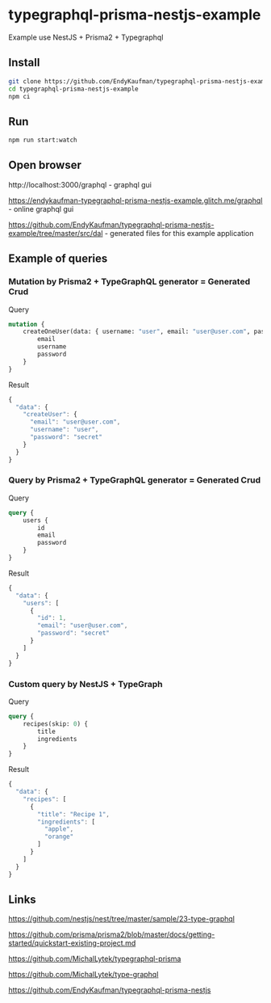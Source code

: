 # typegraphql-prisma-nestjs-example

Example use NestJS + Prisma2 + Typegraphql

## Install

```bash
git clone https://github.com/EndyKaufman/typegraphql-prisma-nestjs-example.git
cd typegraphql-prisma-nestjs-example
npm ci
```

## Run

```bash
npm run start:watch
```

## Open browser

http://localhost:3000/graphql - graphql gui

https://endykaufman-typegraphql-prisma-nestjs-example.glitch.me/graphql - online graphql gui

https://github.com/EndyKaufman/typegraphql-prisma-nestjs-example/tree/master/src/dal - generated files for this example application

## Example of queries

### Mutation by Prisma2 + TypeGraphQL generator = Generated Crud

Query

```graphql
mutation {
    createOneUser(data: { username: "user", email: "user@user.com", password: "secret" }) {
        email
        username
        password
    }
}
```

Result

```js
{
  "data": {
    "createUser": {
      "email": "user@user.com",
      "username": "user",
      "password": "secret"
    }
  }
}
```

### Query by Prisma2 + TypeGraphQL generator = Generated Crud

Query

```graphql
query {
    users {
        id
        email
        password
    }
}
```

Result

```js
{
  "data": {
    "users": [
      {
        "id": 1,
        "email": "user@user.com",
        "password": "secret"
      }
    ]
  }
}
```

### Custom query by NestJS + TypeGraph

Query

```graphql
query {
    recipes(skip: 0) {
        title
        ingredients
    }
}
```

Result

```js
{
  "data": {
    "recipes": [
      {
        "title": "Recipe 1",
        "ingredients": [
          "apple",
          "orange"
        ]
      }
    ]
  }
}
```

## Links

https://github.com/nestjs/nest/tree/master/sample/23-type-graphql

https://github.com/prisma/prisma2/blob/master/docs/getting-started/quickstart-existing-project.md

https://github.com/MichalLytek/typegraphql-prisma

https://github.com/MichalLytek/type-graphql

https://github.com/EndyKaufman/typegraphql-prisma-nestjs
